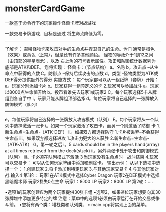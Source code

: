 # monsterCardGame
一款基于命令行下的玩家操作怪兽卡牌对战游戏



一款交易卡牌游戏，目标是通过
将生命点降低为零。
________________________________________

了解卡：
召唤怪物卡来攻击对手的生命点并捍卫自己的生命。他们
通常是橙色（效果）或黄色（正常），但是还有许多其他颜色。
怪物的等级介于1到12之间（由顶部的星星表示），以及
右上角的符号表示属性。攻击和防御统计数据列为
底部是ATK和DEF。
您将实现：
怪兽卡：（节点结构）
a。名称
b。攻击点 –从生命点中获得的点数
C。防御点 –保持后续攻击的点数
d。类型 -怪物类型为ATK或DEF得分提供额外的得分
实施方式：
每个玩家都可以从一组纸牌（套牌）开始：
a。玩家分别添加卡片
b。玩家获得一组预定义的卡
2.玩家可以参加战斗
a。玩家以8000点生命值开始
b。投币看谁先去玩家1或玩家2
C。每个玩家选择5卡从牌组到各自手中
i。玩家只能从牌组顶部选择
d。每位玩家将自己选择的一张牌放入防御模式（队列）
________________________________________

e。每位玩家将自己选择的一张牌放入攻击模式（队列）
F。每个玩家将从一个队列中选择激活一张卡
i。如果一个玩家激活了攻击卡，而另一个则激活了防御
	卡
1.新生命点=生命点-（ATK-DEF）
ii。如果双方都选择防守
1.卡片被丢弃–不会获得生命点
iii。如果双方都选择进攻
1.攻击力更大的人获胜
2.新生命点=生命点-（ATK-ATK）
G。第一轮之后
i。5 cards should be in the players hand(array) at all times retrieved from the deck(stack) 
ii。另外两张卡处于攻击和防御模式（队列）
iii。卡必须在队列模式下激活
3.当玩家没有生命点时，战斗结束
4.玩家可以交易卡：
可以从任何玩家牌组中添加和删除卡。
输出示例：
从以下选项中选择一个：
1.创建玩家
2.将卡添加到特定玩家
3.与其他玩家交易卡
4.与其他玩家对战
输入4
第1轮：
玩家1在ATK模式中选择Cyber Dragon
玩家2在DEF模式中选择黑暗魔术师
玩家2损失0点生命
玩家1：8000 LP
玩家2：8000 LP
第2轮：....


•选项1的玩家创建应为两个玩家提供30张卡组
•选项2，如果某位玩家想要向其30张牌堆中添加更多特定的牌
注意：菜单中的选项1必须由玩家运行在开始交易或争斗前。
•您将有两个类：堆栈类和队列类。
• main.cpp将实现上面的菜单。
